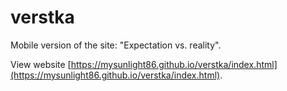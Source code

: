 # verstka

Mobile version of the site: "Expectation vs. reality".

View website [https://mysunlight86.github.io/verstka/index.html](https://mysunlight86.github.io/verstka/index.html).
